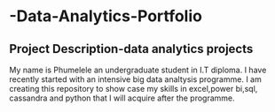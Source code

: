 # -Data-Analytics-Portfolio
## Project Description-data analytics projects
My name is Phumelele an undergraduate student in I.T diploma.
I have recently started with an intensive big data analtysis programme.
I am creating this repository to show case my skills in excel,power bi,sql, cassandra and python that I will acquire after the programme.

